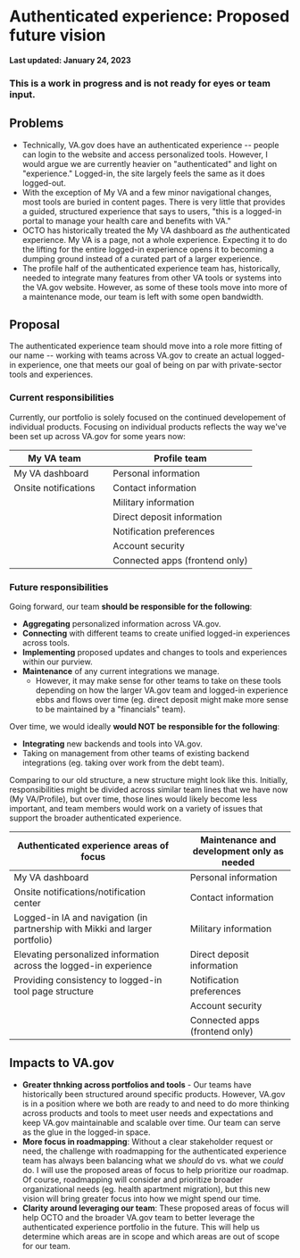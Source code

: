 # Authenticated experience: Proposed future vision

**Last updated: January 24, 2023**

### This is a work in progress and is not ready for eyes or team input.

## Problems 

- Technically, VA.gov does have an authenticated experience -- people can login to the website and access personalized tools. However, I would argue we are currently heavier on "authenticated" and light on "experience." Logged-in, the site largely feels the same as it does logged-out. 
- With the exception of My VA and a few minor navigational changes, most tools are buried in content pages. There is very little that provides a guided, structured experience that says to users, "this is a logged-in portal to manage your health care and benefits with VA."
- OCTO has historically treated the My VA dashboard as *the* authenticated experience. My VA is a page, not a whole experience. Expecting it to do the lifting for the entire logged-in experience opens it to becoming a dumping ground instead of a curated part of a larger experience.
- The profile half of the authenticated experience team has, historically, needed to integrate many features from other VA tools or systems into the VA.gov website. However, as some of these tools move into more of a maintenance mode, our team is left with some open bandwidth.

## Proposal

The authenticated experience team should move into a role more fitting of our name -- working with teams across VA.gov to create an actual logged-in experience, one that meets our goal of being on par with private-sector tools and experiences.

### Current responsibilities

Currently, our portfolio is solely focused on the continued developement of individual products. Focusing on individual products reflects the way we've been set up across VA.gov for some years now:

|My VA team||Profile team|
|----------|-|-----------|
|My VA dashboard||Personal information|
|Onsite notifications|| Contact information|
|||Military information|
|||Direct deposit information|
|||Notification preferences|
|||Account security|
|||Connected apps (frontend only)|

### Future responsibilities

Going forward, our team **should be responsible for the following**:

- **Aggregating** personalized information across VA.gov.
- **Connecting** with different teams to create unified logged-in experiences across tools. 
- **Implementing** proposed updates and changes to tools and experiences within our purview.
- **Maintenance** of any current integrations we manage.
  - However, it may make sense for other teams to take on these tools depending on how the larger VA.gov team and logged-in experience ebbs and flows over time (eg. direct deposit might make more sense to be maintained by a "financials" team).

Over time, we would ideally **would NOT be responsible for the following**:

- **Integrating** new backends and tools into VA.gov. 
- Taking on management from other teams of existing backend integrations (eg. taking over work from the debt team).

Comparing to our old structure, a new structure might look like this. Initially, responsibilities might be divided across similar team lines that we have now (My VA/Profile), but over time, those lines would likely become less important, and team members would work on a variety of issues that support the broader authenticated experience.

|Authenticated experience areas of focus| |Maintenance and development only as needed|
|---------------------------------------|-|--------------------|
|My VA dashboard|| Personal information|
|Onsite notifications/notification center||Contact information|
|Logged-in IA and navigation (in partnership with Mikki and larger portfolio)||Military information|
|Elevating personalized information across the logged-in experience||Direct deposit information|
|Providing consistency to logged-in tool page structure ||Notification preferences|
|||Account security|
|||Connected apps (frontend only)|

## Impacts to VA.gov

- **Greater thnking across portfolios and tools** - Our teams have historically been structured around specific products. However, VA.gov is in a position where we both are ready to and need to do more thinking across products and tools to meet user needs and expectations and keep VA.gov maintainable and scalable over time. Our team can serve as the glue in the logged-in space.
- **More focus in roadmapping**: Without a clear stakeholder request or need, the challenge with roadmapping for the authenticated experience team has always been balancing what we *should* do vs. what we *could* do. I will use the proposed areas of focus to help prioritize our roadmap. Of course, roadmapping will consider and prioritize broader organizational needs (eg. health apartment migration), but this new vision will bring greater focus into how we might spend our time.
- **Clarity around leveraging our team**: These proposed areas of focus will help OCTO and the broader VA.gov team to better leverage the authenticated experience portfolio in the future. This will help us determine which areas are in scope and which areas are out of scope for our team.
